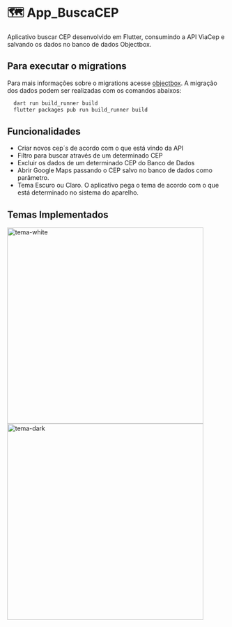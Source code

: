 # 🗺️ App_BuscaCEP

Aplicativo buscar CEP desenvolvido em Flutter, consumindo a API ViaCep e salvando os dados no banco de dados Objectbox.

## Para executar o migrations

Para mais informações sobre o migrations acesse [objectbox](https://docs.objectbox.io/getting-started).
A migração dos dados podem ser realizadas com os comandos abaixos:

```bash
  dart run build_runner build
  flutter packages pub run build_runner build
```

## Funcionalidades

- Criar novos cep´s de acordo com o que está vindo da API
- Filtro para buscar através de um determinado CEP
- Excluir os dados de um determinado CEP do Banco de Dados
- Abrir Google Maps passando o CEP salvo no banco de dados como parâmetro.
- Tema Escuro ou Claro. O aplicativo pega o tema de acordo com o que está determinado no sistema do aparelho.

## Temas Implementados

<div style="display: inline_block">
  <img align="center" alt="tema-white" height="450" src="https://raw.githubusercontent.com/Kawan02/App_BuscaCEP/master/application_busca_cep/assets/imgs/tema_white.PNG">
  <img align="center" alt="tema-dark" height="450" src="https://raw.githubusercontent.com/Kawan02/App_BuscaCEP/master/application_busca_cep/assets/imgs/tema_black.PNG">
</div>
